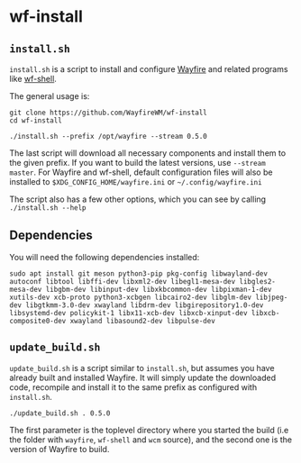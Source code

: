 # wf-install

## `install.sh`
`install.sh` is a script to install and configure [Wayfire](https://wayfire.org) and related programs like [wf-shell](https://github.com/WayfireWM/wf-shell).

The general usage is:

```
git clone https://github.com/WayfireWM/wf-install
cd wf-install

./install.sh --prefix /opt/wayfire --stream 0.5.0
```

The last script will download all necessary components and install them to the given prefix.
If you want to build the latest versions, use `--stream master`.
For Wayfire and wf-shell, default configuration files will also be installed to `$XDG_CONFIG_HOME/wayfire.ini` or `~/.config/wayfire.ini`

The script also has a few other options, which you can see by calling `./install.sh --help`

## Dependencies

You will need the following dependencies installed:

`sudo apt install git meson python3-pip pkg-config libwayland-dev autoconf libtool libffi-dev libxml2-dev libegl1-mesa-dev libgles2-mesa-dev libgbm-dev libinput-dev libxkbcommon-dev libpixman-1-dev xutils-dev xcb-proto python3-xcbgen libcairo2-dev libglm-dev libjpeg-dev libgtkmm-3.0-dev xwayland libdrm-dev libgirepository1.0-dev libsystemd-dev policykit-1 libx11-xcb-dev libxcb-xinput-dev libxcb-composite0-dev xwayland libasound2-dev libpulse-dev`

## `update_build.sh`

`update_build.sh` is a script similar to `install.sh`, but assumes you have already built and installed Wayfire.
It will simply update the downloaded code, recompile and install it to the same prefix as configured with `install.sh`.

```
./update_build.sh . 0.5.0
```

The first parameter is the toplevel directory where you started the build (i.e the folder with `wayfire`, `wf-shell` and `wcm` source), and the second one is the version of Wayfire to build.
